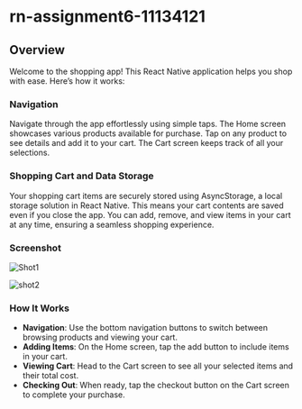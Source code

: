 # rn-assignment6-11134121
## Overview

Welcome to the shopping app! This React Native application helps you shop with ease. Here’s how it works:

### Navigation

Navigate through the app effortlessly using simple taps. The Home screen showcases various products available for purchase. Tap on any product to see details and add it to your cart. The Cart screen keeps track of all your selections.

### Shopping Cart and Data Storage

Your shopping cart items are securely stored using AsyncStorage, a local storage solution in React Native. This means your cart contents are saved even if you close the app. You can add, remove, and view items in your cart at any time, ensuring a seamless shopping experience.

### Screenshot

![Shot1](https://github.com/PixBlezz/rn-assignment6-11134121/assets/148706507/03283ac0-f3b1-4a52-9137-f2a8ea604add)


![shot2](https://github.com/PixBlezz/rn-assignment6-11134121/assets/148706507/e6af8b5a-3a3a-43bd-a57c-5cd2cb041c0b)

### How It Works

- **Navigation**: Use the bottom navigation buttons to switch between browsing products and viewing your cart.
- **Adding Items**: On the Home screen, tap the add button to include items in your cart.
- **Viewing Cart**: Head to the Cart screen to see all your selected items and their total cost.
- **Checking Out**: When ready, tap the checkout button on the Cart screen to complete your purchase.


